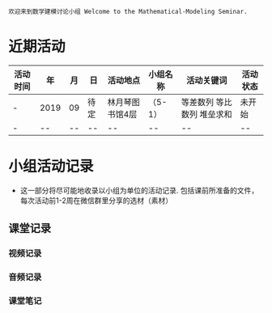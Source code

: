 ```markdown
欢迎来到数学建模讨论小组 Welcome to the Mathematical-Modeling Seminar.
```
# 近期活动
活动时间|年|月|日|活动地点|小组名称|活动关键词|活动状态
-|-|-|-|-|-|-|-
-|2019|09|待定|林月琴图书馆4层|（5-1）|等差数列 等比数列 堆垒求和|未开始
-|--|--|--|--|--|--|--

# 小组活动记录
- 这一部分将尽可能地收录以小组为单位的活动记录. 包括课前所准备的文件，每次活动前1-2周在微信群里分享的选材（素材）
## 课堂记录 
### 视频记录
### 音频记录
### 课堂笔记
